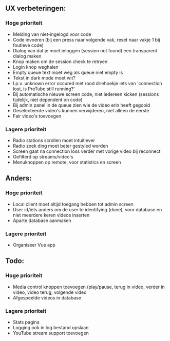 ## UX verbeteringen:
### Hoge prioriteit
* Melding van niet-ingelogd voor code
* Code invoeren (bij een press naar volgende vak, reset naar vakje 1 bij foutieve code)
* Dialog van dat je moet inloggen (session not found) een transparent dialog maken
* Knop maken om de session check te retryen
* Login knop weghalen
* Empty queue text moet weg als queue niet empty is
* Tekst in dark mode moet wit?
* I.p.v. unknown error occured met rood driehoekje iets van 'connection lost, is ProTube still running?'
* Bij automatische nieuwe screen code, niet iedereen kicken (sessions tijdelijk, niet dependent on code)
* Bij admin panel in de queue zien wie de video erin heeft gegooid
* Geselecteerde video's kunnen verwijderen, niet alleen de eerste
* Fair video's toevoegen
### Lagere prioriteit
- Radio stations scrollen moet intuitiever
- Radio zoek ding moet beter gestyled worden
- Screen gaat na connection loss verder met vorige video bij reconnect
- Gefilterd op streams/video's
- Menuknoppen op remote, voor statistics en screen

## Anders:
### Hoge prioriteit
* Local client moet altijd toegang hebben tot admin screen
* User id/iets anders om de user te identifying (done), voor database en niet meerdere keren videos inserten
* Aparte database aanmaken
### Lagere prioriteit
- Organiseer Vue app

## Todo:
### Hoge prioriteit
* Media control knoppen toevoegen (play/pause, terug in video, verder in video, video terug, volgende video
* Afgespeelde videos in database
### Lagere prioriteit
- Stats pagina
- Logging ook in log bestand opslaan
- YouTube stream support toevoegen
